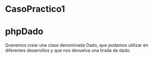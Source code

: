 # CasoPractico1
# phpDado
Queremos  crear  una  clase  denominada  Dado,  que  podamos  utilizar  en diferentes desarrollos y que nos devuelva una tirada de dado.
